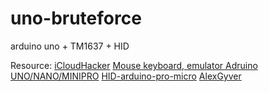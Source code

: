 # uno-bruteforce
arduino uno + TM1637 + HID

Resource:
[iCloudHacker](https://github.com/knoy/iCloudHacker)
[Mouse keyboard, emulator Adruino UNO/NANO/MINIPRO](http://arduino.ru/forum/proekty/emulyator-myshi-klaviatury-multimediya-klaviatury-na-obychnykh-adruino-unonanominipro)
[HID-arduino-pro-micro](https://github.com/jcldf/HID-arduino-pro-micro)
[AlexGyver](https://github.com/AlexGyver)
